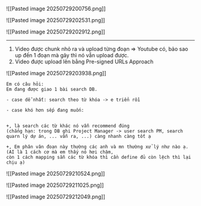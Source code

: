 ![[Pasted image 20250729200756.png]]


![[Pasted image 20250729202531.png]]


![[Pasted image 20250729202912.png]]


---
1. Video được chunk nhỏ ra và upload từng đoạn => Youtube có, bảo sao up đến 1 đoạn mà gãy thì nó vẫn upload được. 
2. Video được upload lên bằng Pre-signed URLs Approach 


![[Pasted image 20250729203938.png]]


```
Em có câu hỏi:  
Em đang được giao 1 bài search DB.  

- case dễ nhất: search theo từ khóa -> e triển rồi  
    
- case khó hơn sếp đang muốn:  
    

+, là search các từ khác nó vẫn recommend đúng  
(chẳng hạn: trong DB ghi Project Manager -> user search PM, search quarn lý dự án, ... vẫn ra, ...) càng nhanh càng tốt ạ  
  
+, Em phân vân đoạn này thường các anh và mn thường xử lý như nào ạ.  
(AI là 1 cách cơ mà em thấy nó hơi chậm,  
còn 1 cách mapping sẵn các từ khóa thì cần define đủ còn lệch thì lại chịu ạ)
```


![[Pasted image 20250729210524.png]]


![[Pasted image 20250729211025.png]]


![[Pasted image 20250729212049.png]]